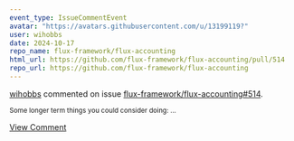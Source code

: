 ```yaml
---
event_type: IssueCommentEvent
avatar: "https://avatars.githubusercontent.com/u/13199119?"
user: wihobbs
date: 2024-10-17
repo_name: flux-framework/flux-accounting
html_url: https://github.com/flux-framework/flux-accounting/pull/514
repo_url: https://github.com/flux-framework/flux-accounting
---
```


<a href='https://github.com/wihobbs' target='_blank'>wihobbs</a> commented on issue <a href='https://github.com/flux-framework/flux-accounting/pull/514' target='_blank'>flux-framework/flux-accounting#514</a>.

<small>Some longer term things you could consider doing:...</small>

<a href='https://github.com/flux-framework/flux-accounting/pull/514' target='_blank'>View Comment</a>